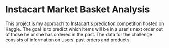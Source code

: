 # Instacart Market Basket Analysis
This project is my approach to [Instacart's prediction competition](https://www.kaggle.com/c/instacart-market-basket-analysis) hosted on Kaggle. The goal is to predict which items will be in a user's next order out of those he or she has ordered in the past. The data for the challenge consists of information on users' past orders and products.
